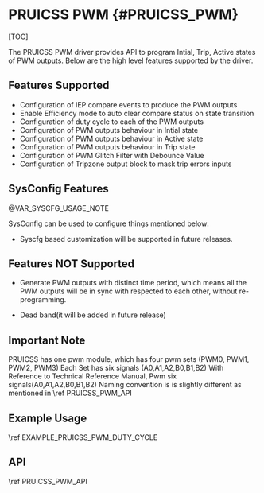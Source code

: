 # PRUICSS PWM {#PRUICSS_PWM}

[TOC]

The PRUICSS PWM driver provides API to program Intial, Trip, Active states of PWM outputs. 
Below are the high level features supported by the driver.

## Features Supported

- Configuration of IEP compare events to produce the PWM outputs
- Enable Efficiency mode to auto clear compare status on state transition
- Configuration of  duty cycle to each of the PWM outputs
- Configuration of  PWM outputs behaviour in Intial state
- Configuration of  PWM outputs behaviour in Active state
- Configuration of  PWM outputs behaviour in Trip   state
- Configuration of  PWM Glitch Filter with Debounce Value
- Configuration of  Tripzone output block to mask trip errors inputs

## SysConfig Features

@VAR_SYSCFG_USAGE_NOTE

SysConfig can be used to configure things mentioned below:

- Syscfg based customization will be supported in future releases.

## Features NOT Supported

- Generate PWM outputs with distinct time period, which means all the PWM outputs will be in sync with respected to each other, without re-programming.

- Dead band(it will be added in future release) 

## Important Note

PRUICSS has one pwm module, which has four pwm sets (PWM0, PWM1, PWM2, PWM3)
Each Set has six signals (A0,A1,A2,B0,B1,B2) With Reference to Technical Reference Manual, Pwm six signals(A0,A1,A2,B0,B1,B2) Naming convention is is slightly different as mentioned in \ref PRUICSS_PWM_API          
   
## Example Usage

\ref EXAMPLE_PRUICSS_PWM_DUTY_CYCLE

## API

\ref PRUICSS_PWM_API
